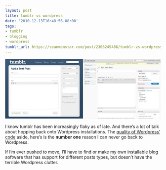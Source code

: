 ```yaml
---
layout: post
title: tumblr vs wordpress
date: '2010-12-13T16:48:56-08:00'
tags:
- tumblr
- blogging
- wordpress
tumblr_url: https://seanmonstar.com/post/2306245486/tumblr-vs-wordpress
---
```

 ![](/tumblr_files/tumblr_lde60himRj1qzhan1o1_1280.jpg)  

I know tumblr has been increasingly flaky as of late. And there’s a lot of talk about hopping back onto Wordpress installations. The [quality of Wordpress’ code](http://twitter.com/#!/joestump/status/7466699872) aside, here’s is the **number one** reason I can never go back to Wordpress.

If I’m ever pushed to move, I’ll have to find or make my own installable blog software that has support for different posts types, but doesn’t have the terrible Wordpress clutter.


